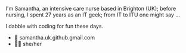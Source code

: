 I'm Samantha, an intensive care nurse based in Brighton (UK); before nursing, I spent 27 years as an IT geek; from IT to ITU one might say ...

I dabble with coding for fun these days.
- :email: samantha.uk.github.gmail.com
- :rainbow_flag: she/her

